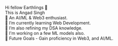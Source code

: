 Hi fellow Earthlings 👋 <br />
This is Angad Singh <br />
🌱 An AI/ML & Web3 enthusiast. <br />
🌱 I’m currently learning Web Development. <br />
🌱 I’m also refining my DSA knowledge. <br />
🔭 I'm working on a few ML models also. <br />
🔮 Future Goals - Gain proficiency in Web3, and AI/ML. <br />
